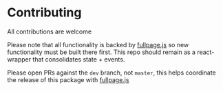 # Contributing

All contributions are welcome

Please note that all functionality is backed by [fullpage.js](https://github.com/alvarotrigo/fullPage.js) so new functionality must be built there first. This repo should remain as a react-wrapper that consolidates state + events.

Please open PRs against the `dev` branch, not `master`, this helps coordinate the release of this package with [fullpage.js](https://github.com/alvarotrigo/fullPage.js)
